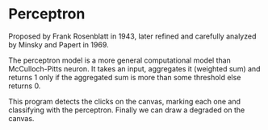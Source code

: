 # Perceptron

Proposed by Frank Rosenblatt in 1943, later refined and carefully analyzed by Minsky and Papert in 1969.

The perceptron model is a more general computational model than McCulloch-Pitts neuron. 
It takes an input, aggregates it (weighted sum) and returns 1 only if the aggregated sum is more than some threshold else returns 0.

This program detects the clicks on the canvas, marking each one and classifying with the perceptron. Finally we can draw a degraded on the canvas.
